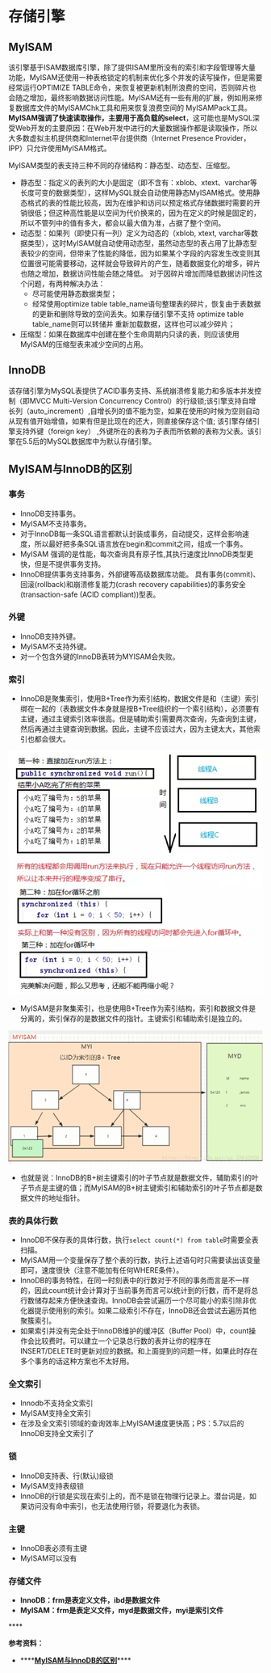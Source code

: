 # 存储引擎

## **MyISAM**

该引擎基于ISAM数据库引擎，除了提供ISAM里所没有的索引和字段管理等大量功能，MyISAM还使用一种表格锁定的机制来优化多个并发的读写操作，但是需要经常运行OPTIMIZE TABLE命令，来恢复被更新机制所浪费的空间，否则碎片也会随之增加，最终影响数据访问性能。MyISAM还有一些有用的扩展，例如用来修复数据库文件的MyISAMChk工具和用来恢复浪费空间的 MyISAMPack工具。**MyISAM强调了快速读取操作，主要用于高负载的select**，这可能也是MySQL深受Web开发的主要原因：在Web开发中进行的大量数据操作都是读取操作，所以大多数虚拟主机提供商和Internet平台提供商（Internet Presence Provider，IPP）只允许使用MyISAM格式。 

MyISAM类型的表支持三种不同的存储结构：静态型、动态型、压缩型。 

* 静态型：指定义的表列的大小是固定（即不含有：xblob、xtext、varchar等长度可变的数据类型），这样MySQL就会自动使用静态MyISAM格式。使用静态格式的表的性能比较高，因为在维护和访问以预定格式存储数据时需要的开销很低；但这种高性能是以空间为代价换来的，因为在定义的时候是固定的，所以不管列中的值有多大，都会以最大值为准，占据了整个空间。 
* 动态型：如果列（即使只有一列）定义为动态的（xblob, xtext, varchar等数据类型），这时MyISAM就自动使用动态型，虽然动态型的表占用了比静态型表较少的空间，但带来了性能的降低，因为如果某个字段的内容发生改变则其位置很可能需要移动，这样就会导致碎片的产生，随着数据变化的增多，碎片也随之增加，数据访问性能会随之降低。 对于因碎片增加而降低数据访问性这个问题，有两种解决办法：
  * 尽可能使用静态数据类型； 
  * 经常使用optimize table table\_name语句整理表的碎片，恢复由于表数据的更新和删除导致的空间丢失。如果存储引擎不支持 optimize table table\_name则可以转储并 重新加载数据，这样也可以减少碎片；
* 压缩型：如果在数据库中创建在整个生命周期内只读的表，则应该使用MyISAM的压缩型表来减少空间的占用。

## **InnoDB**

该存储引擎为MySQL表提供了ACID事务支持、系统崩溃修复能力和多版本并发控制（即MVCC Multi-Version Concurrency Control）的行级锁;该引擎支持自增长列（auto\_increment）,自增长列的值不能为空，如果在使用的时候为空则自动从现有值开始增值，如果有但是比现在的还大，则直接保存这个值; 该引擎存储引擎支持外键（foreign key） ,外键所在的表称为子表而所依赖的表称为父表。该引擎在5.5后的MySQL数据库中为默认存储引擎。

## MyISAM与InnoDB的区别 <a id="articleContentId"></a>

### 事务

* InnoDB支持事务。
* MyISAM不支持事务。
* 对于InnoDB每一条SQL语言都默认封装成事务，自动提交，这样会影响速度，所以最好把多条SQL语言放在begin和commit之间，组成一个事务。
* MyISAM 强调的是性能，每次查询具有原子性,其执行速度比InnoDB类型更快，但是不提供事务支持。
* InnoDB提供事务支持事务，外部键等高级数据库功能。 具有事务\(commit\)、回滚\(rollback\)和崩溃修复能力\(crash recovery capabilities\)的事务安全\(transaction-safe \(ACID compliant\)\)型表。

### 外键

* InnoDB支持外键。
* MyISAM不支持外键。
* 对一个包含外键的InnoDB表转为MYISAM会失败。

### **索引**

* InnoDB是聚集索引，使用B+Tree作为索引结构，数据文件是和（主键）索引绑在一起的（表数据文件本身就是按B+Tree组织的一个索引结构），必须要有主键，通过主键索引效率很高。但是辅助索引需要两次查询，先查询到主键，然后再通过主键查询到数据。因此，主键不应该过大，因为主键太大，其他索引也都会很大。

![](../../.gitbook/assets/image%20%2844%29.png)

* MyISAM是非聚集索引，也是使用B+Tree作为索引结构，索引和数据文件是分离的，索引保存的是数据文件的指针。主键索引和辅助索引是独立的。

![](../../.gitbook/assets/image%20%2854%29.png)

* 也就是说：InnoDB的B+树主键索引的叶子节点就是数据文件，辅助索引的叶子节点是主键的值；而MyISAM的B+树主键索引和辅助索引的叶子节点都是数据文件的地址指针。

### **表的具体行数**

* InnoDB不保存表的具体行数，执行`select count(*) from table`时需要全表扫描。
* MyISAM用一个变量保存了整个表的行数，执行上述语句时只需要读出该变量即可，速度很快（注意不能加有任何WHERE条件）。
* InnoDB的事务特性，在同一时刻表中的行数对于不同的事务而言是不一样的，因此count统计会计算对于当前事务而言可以统计到的行数，而不是将总行数储存起来方便快速查询。InnoDB会尝试遍历一个尽可能小的索引除非优化器提示使用别的索引。如果二级索引不存在，InnoDB还会尝试去遍历其他聚簇索引。
* 如果索引并没有完全处于InnoDB维护的缓冲区（Buffer Pool）中，count操作会比较费时。可以建立一个记录总行数的表并让你的程序在INSERT/DELETE时更新对应的数据。和上面提到的问题一样，如果此时存在多个事务的话这种方案也不太好用。

### **全文索引**

* Innodb不支持全文索引
* MyISAM支持全文索引
* 在涉及全文索引领域的查询效率上MyISAM速度更快高；PS：5.7以后的InnoDB支持全文索引了

### 锁

* InnoDB支持表、行\(默认\)级锁
* MyISAM支持表级锁
* InnoDB的行锁是实现在索引上的，而不是锁在物理行记录上。潜台词是，如果访问没有命中索引，也无法使用行锁，将要退化为表锁。

### **主键**

* InnoDB表必须有主键
* MyISAM可以没有

### **存储文件**

* **InnoDB：frm是表定义文件，ibd是数据文件**
* **MyISAM：frm是表定义文件，myd是数据文件，myi是索引文件**

\*\*\*\*

**参考资料：**

* \*\*\*\*[**MyISAM与InnoDB的区别**](https://blog.csdn.net/qq_35642036/article/details/82820178)\*\*\*\*

